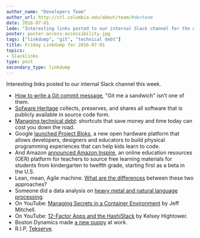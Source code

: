 ```yaml
---
author_name: "Developers Team"
author_url: http://ctl.columbia.edu/about/team/#devteam
date: 2016-07-01
lede: "Interesting links posted to our internal Slack channel for the week ending 2016-07-01."
poster: poster-access-accessibility.jpg
tags: ["linkdump", "git", "technical debt"]
title: Friday Linkdump for 2016-07-01
topics:
- Slacklinks
type: post
secondary_type: linkdump
---
```


Interesting links posted to our internal Slack channel this week.

* [How to write a Git commit message](http://chris.beams.io/posts/git-commit/), "Git me a sandwich" isn’t one of them.
* [Sofware Heritage](https://www.softwareheritage.org/) collects, preserves, and shares all software that is publicly available in source code form. 
* [Managing technical debt](http://queue.acm.org/detail.cfm?id=2168798): shortcuts that save money and time today can cost you down the road.
* Google [launched Project Bloks](https://techcrunch.com/2016/06/27/google-launches-project-bloks-a-new-open-hardware-platform-for-teaching-kids-to-code/), a new open hardware platform that allows developers, designers and educators to build physical programming experiences that can help kids learn to code.
* And Amazon [announced Amazon Inspire](https://techcrunch.com/2016/06/27/amazon-jumps-into-online-learning-with-inspire-a-platform-for-free-crowdsourced-and-premium-materials/), an online education resources (OER) platform for teachers to source free learning materials for students from kindergarten to twelfth grade, starting first as a beta in the U.S.
* Lean, mean, Agile machine. [What are the differences](https://goleansixsigma.com/lean-vs-agile-whats-the-difference/) between these two approaches?
* Someone did a data analysis on [heavy metal and natural language processing](http://www.degeneratestate.org/posts/2016/Apr/20/heavy-metal-and-natural-language-processing-part-1/).
* On YouTube: [Managing Secrets in a Container Environment](https://www.youtube.com/watch?v=skENC9aXgco) by Jeff Mitchell.
* On YouTube: [12-Factor Apps and the HashiStack](https://www.youtube.com/watch?v=gf43TcWjBrE) by Kelsey Hightower.
* Boston Dynamics made [a new puppy](https://www.youtube.com/watch?v=tf7IEVTDjng) at work.
* R.I.P, [Tekserve](http://mobile.nytimes.com/2016/06/30/nyregion/tekserve-precursor-to-the-apple-store-to-close-after-29-years.html).
